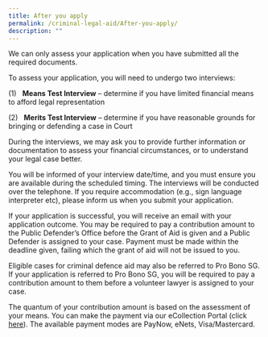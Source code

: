 ```yaml
---
title: After you apply
permalink: /criminal-legal-aid/After-you-apply/
description: ""
---
```




We can only assess your application when you have submitted all the required documents. 

To assess your application, you will need to undergo two interviews:

(1)&nbsp;&nbsp; **Means Test Interview** – determine if you have limited financial means to afford legal representation

(2)&nbsp;&nbsp; **Merits Test Interview** – determine if you have reasonable grounds for bringing or defending a case in Court

During the interviews, we may ask you to provide further information or documentation to assess your financial circumstances, or to understand your legal case better.

You will be informed of your interview date/time, and you must ensure you are available during the scheduled timing. The interviews will be conducted over the telephone. If you require accommodation (e.g., sign language interpreter etc), please inform us when you submit your application.

If your application is successful, you will receive an email with your application outcome. You may be required to pay a contribution amount to the Public Defender’s Office before the Grant of Aid is given and a Public Defender is assigned to your case. Payment must be made within the deadline given, failing which the grant of aid will not be issued to you.

Eligible cases for criminal defence aid may also be referred to Pro Bono SG. If your application is referred to Pro Bono SG, you will be required to pay a contribution amount to them before a volunteer lawyer is assigned to your case.

The quantum of your contribution amount is based on the assessment of your means. You can make the payment via our eCollection Portal (click [here](https://eservices.mlaw.gov.sg/ecoll/index)). The available payment modes are PayNow, eNets, Visa/Mastercard.